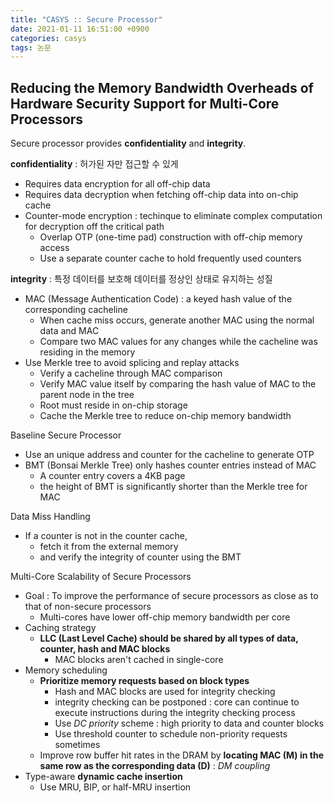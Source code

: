 ```yaml
---
title: "CASYS :: Secure Processor"
date: 2021-01-11 16:51:00 +0900
categories: casys
tags: 논문
---
```


## Reducing the Memory Bandwidth Overheads of Hardware Security Support for Multi-Core Processors

Secure processor provides **confidentiality** and **integrity**.  

**confidentiality** : 허가된 자만 접근할 수 있게
- Requires data encryption for all off-chip data
- Requires data decryption when fetching off-chip data into on-chip cache
- Counter-mode encryption : techinque to eliminate complex computation for decryption off the critical path
  - Overlap OTP (one-time pad) construction with off-chip memory access
  - Use a separate counter cache to hold frequently used counters

**integrity** : 특정 데이터를 보호해 데이터를 정상인 상태로 유지하는 성질
- MAC (Message Authentication Code) : a keyed hash value of the corresponding cacheline
  - When cache miss occurs, generate another MAC using the normal data and MAC
  - Compare two MAC values for any changes while the cacheline was residing in the memory
- Use Merkle tree to avoid splicing and replay attacks
  - Verify a cacheline through MAC comparison
  - Verify MAC value itself by comparing the hash value of MAC to the parent node in the tree
  - Root must reside in on-chip storage
  - Cache the Merkle tree to reduce on-chip memory bandwidth

Baseline Secure Processor
- Use an unique address and counter for the cacheline to generate OTP
- BMT (Bonsai Merkle Tree) only hashes counter entries instead of MAC
  - A counter entry covers a 4KB page
  - the height of BMT is significantly shorter than the Merkle tree for MAC

Data Miss Handling
- If a counter is not in the counter cache,
  - fetch it from the external memory
  - and verify the integrity of counter using the BMT

Multi-Core Scalability of Secure Processors
- Goal : To improve the performance of secure processors as close as to that of non-secure processors
  - Multi-cores have lower off-chip memory bandwidth per core
- Caching strategy
  - **LLC (Last Level Cache) should be shared by all types of data, counter, hash and MAC blocks**
    - MAC blocks aren't cached in single-core
- Memory scheduling
  - **Prioritize memory requests based on block types**
    - Hash and MAC blocks are used for integrity checking
    - integrity checking can be postponed : core can continue to execute instructions during the integrity checking process
    - Use *DC priority* scheme : high priority to data and counter blocks
    - Use threshold counter to schedule non-priority requests sometimes
  - Improve row buffer hit rates in the DRAM by **locating MAC (M) in the same row as the corresponding data (D)** : *DM coupling*
- Type-aware **dynamic cache insertion**
  - Use MRU, BIP, or half-MRU insertion
